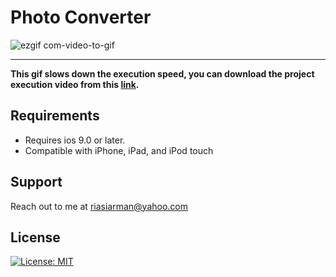 # Photo Converter
![ezgif com-video-to-gif](https://github.com/arman324/Photo-Converter/blob/master/Photo%20Converter/Gif/Hnet-image.gif)

---
__This gif slows down the execution speed, you can download the project execution video from this [link](https://github.com/arman324/Photo-Converter/raw/master/Photo%20Converter/Video/Photo-Converter.mov).__

## Requirements
* Requires ios 9.0 or later. 
* Compatible with iPhone, iPad, and iPod touch

## Support
Reach out to me at riasiarman@yahoo.com

## License
[![License: MIT](https://img.shields.io/badge/License-MIT-yellow.svg)](https://github.com/arman324/Photo-Converter/blob/master/LICENSE)
